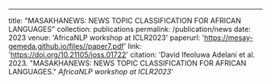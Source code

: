 
---
title: "MASAKHANEWS: NEWS TOPIC CLASSIFICATION FOR AFRICAN LANGUAGES"
collection: publications
permalink: /publication/news
date: 2023
venue: 'AfricaNLP workshop at ICLR2023'
paperurl: 'https://mesay-gemeda.github.io/files//paper7.pdf'
link: 'https://doi.org/10.21105/joss.01722'
citation: 'David Ifeoluwa Adelani et al. 2023. &quot;MASAKHANEWS: NEWS TOPIC CLASSIFICATION FOR AFRICAN LANGUAGES.&quot; <i>AfricaNLP workshop at ICLR2023</i>'
